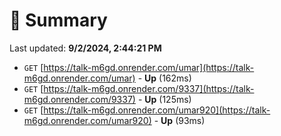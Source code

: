 # 📖 Summary
Last updated: **9/2/2024, 2:44:21 PM**

- `GET` [https://talk-m6gd.onrender.com/umar](https://talk-m6gd.onrender.com/umar) - **Up** (162ms)
- `GET` [https://talk-m6gd.onrender.com/9337](https://talk-m6gd.onrender.com/9337) - **Up** (125ms)
- `GET` [https://talk-m6gd.onrender.com/umar920](https://talk-m6gd.onrender.com/umar920) - **Up** (93ms)
